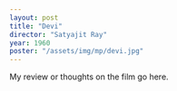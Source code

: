 ```yaml
---
layout: post
title: "Devi"
director: "Satyajit Ray"
year: 1960
poster: "/assets/img/mp/devi.jpg"
---
```


My review or thoughts on the film go here.
